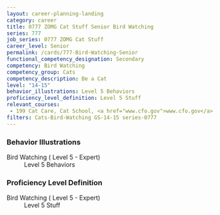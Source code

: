 ```yaml
---
layout: career-planning-landing
category: career
title: 0777 ZOMG Cat Stuff Senior Bird Watching
series: 777
job_series: 0777 ZOMG Cat Stuff
career_level: Senior
permalink: /cards/777-Bird-Watching-Senior
functional_competency_designation: Secondary
competency: Bird Watching
competency_group: Cats
competency_description: Be a Cat
level: "14-15"
behavior_illustrations: Level 5 Behaviors
proficiency_level_definition: Level 5 Stuff
relevant_courses: 
 - 199 Cat Care, Cat School, <a href="www.cfo.gov">www.cfo.gov</a>
filters: Cats-Bird-Watching GS-14-15 series-0777
---
```


<div class="desktop:grid-col-6 margin-y-205">
  <div class="border-top-05 bg-white padding-2 shadow-5 height-full members-hover border-1px border-gray-30 border-top-orange radius-lg">
    <h3>Behavior Illustrations</h3>
    <dl class="text-base"><dt>Bird Watching ( Level 5 - Expert)</dt><dd>Level 5 Behaviors</dd></dl>
  </div>
</div>
<div class="desktop:grid-col-6 margin-y-205">
  <div class="border-top-05 bg-white padding-2 shadow-5 height-full members-hover border-1px border-gray-30 border-top-orange radius-lg">
    <h3>Proficiency Level Definition</h3>
    <dl class="text-base"><dt>Bird Watching ( Level 5 - Expert)</dt><dd>Level 5 Stuff</dd></dl>
  </div>
</div>